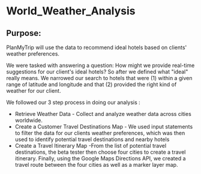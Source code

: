 # World_Weather_Analysis

## Purpose: 
PlanMyTrip will use the data to recommend ideal hotels based on clients' weather preferences.

We were tasked with answering a question: How might we provide real-time suggestions for our client's ideal hotels? So after we defined what "ideal" really means. We narrowed our search to hotels that were (1) within a given range of latitude and longitude and that (2) provided the right kind of weather for our client.

We followed our 3 step process in doing our analysis :
- Retrieve Weather Data - Collect and analyze weather data across cities worldwide.
- Create a Customer Travel Destinations Map - We used input statements to filter the data for our clients weather preferences, which was then used to identify potential travel destinations and nearby hotels
- Create a Travel Itinerary Map -From the list of potential travel destinations, the beta tester then choose four cities to create a travel itinerary. Finally, using the Google Maps Directions API, we created a travel route between the four cities as well as a marker layer map.


